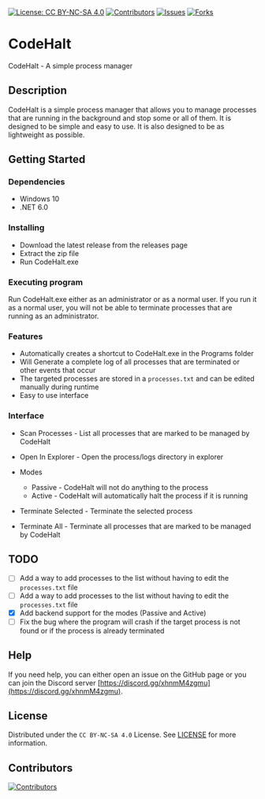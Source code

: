 [![License: CC BY-NC-SA 4.0][license-shield]][license-url]
[![Contributors][contributors-shield]][contributors-url]
[![Issues][issues-shield]][issues-url]
[![Forks][forks-shield]][forks-url]

# CodeHalt

CodeHalt - A simple process manager

## Description

CodeHalt is a simple process manager that allows you to manage processes that are running in the background and stop some or all of them. It is designed to be simple and easy to use. It is also designed to be as lightweight as possible.

## Getting Started

### Dependencies

- Windows 10
- .NET 6.0

### Installing

- Download the latest release from the releases page
- Extract the zip file
- Run CodeHalt.exe

### Executing program

Run CodeHalt.exe either as an administrator or as a normal user. If you run it as a normal user, you will not be able to terminate processes that are running as an administrator.

### Features

- Automatically creates a shortcut to CodeHalt.exe in the Programs folder
- Will Generate a complete log of all processes that are terminated or other events that occur
- The targeted processes are stored in a `processes.txt` and can be edited manually during runtime
- Easy to use interface

### Interface

- Scan Processes - List all processes that are marked to be managed by CodeHalt
- Open In Explorer - Open the process/logs directory in explorer
- Modes

  - Passive - CodeHalt will not do anything to the process
  - Active - CodeHalt will automatically halt the process if it is running

- Terminate Selected - Terminate the selected process
- Terminate All - Terminate all processes that are marked to be managed by CodeHalt

## TODO

- [ ] Add a way to add processes to the list without having to edit the `processes.txt` file
- [ ] Add a way to add processes to the list without having to edit the `processes.txt` file
- [x] Add backend support for the modes (Passive and Active)
- [ ] Fix the bug where the program will crash if the target process is not found or if the process is already terminated

## Help

If you need help, you can either open an issue on the GitHub page or you can join the Discord server [https://discord.gg/xhnmM4zgmu](https://discord.gg/xhnmM4zgmu).

## License

Distributed under the `CC BY-NC-SA 4.0` License. See [LICENSE](LICENSE.md) for more information.

## Contributors

[![Contributors][contributors-image]][contributors-url]

[contributors-shield]: https://img.shields.io/github/contributors/Codycody31/CodeHalt.svg?style=for-the-badge
[contributors-url]: https://github.com/Codycody31/CodeHalt/graphs/contributors
[contributors-image]: https://contrib.rocks/image?repo=Codycody31/CodeHalt
[forks-shield]: https://img.shields.io/github/forks/Codycody31/CodeHalt.svg?style=for-the-badge
[forks-url]: https://github.com/Codycody31/CodeHalt/network
[issues-shield]: https://img.shields.io/github/issues/Codycody31/CodeHalt.svg?style=for-the-badge
[issues-url]: https://github.com/Codycody31/CodeHalt/issues
[license-shield]: https://img.shields.io/badge/License-CC_BY--NC--SA_4.0-lightgrey.svg?style=for-the-badge
[license-url]: https://creativecommons.org/licenses/by-nc-sa/4.0/
